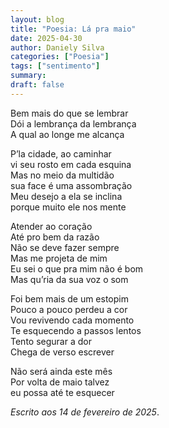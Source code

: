 ```yaml
---
layout: blog
title: "Poesia: Lá pra maio"
date: 2025-04-30
author: Daniely Silva
categories: ["Poesia"]
tags: ["sentimento"]
summary:
draft: false
---
```


Bem mais do que se lembrar\
Dói a lembrança da lembrança\
A qual ao longe me alcança

P’la cidade, ao caminhar\
vi seu rosto em cada esquina\
Mas no meio da multidão\
sua face é uma assombração\
Meu desejo a ela se inclina\
porque muito ele nos mente

Atender ao coração\
Até pro bem da razão\
Não se deve fazer sempre\
Mas me projeta de mim\
Eu sei o que pra mim não é bom\
Mas qu’ria da sua voz o som

Foi bem mais de um estopim\
Pouco a pouco perdeu a cor\
Vou revivendo cada momento\
Te esquecendo a passos lentos\
Tento segurar a dor\
Chega de verso escrever

Não será ainda este mês\
Por volta de maio talvez\
eu possa até te esquecer

*Escrito aos 14 de fevereiro de 2025*.
